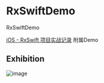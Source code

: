 # RxSwiftDemo
RxSwiftDemo



 [iOS - RxSwift 项目实战记录](http://www.jianshu.com/p/da01f09db57a) 附属Demo



## Exhibition



![image](https://github.com/LinXunFeng/RxSwiftDemo/raw/master/Screenshots/1.gif)